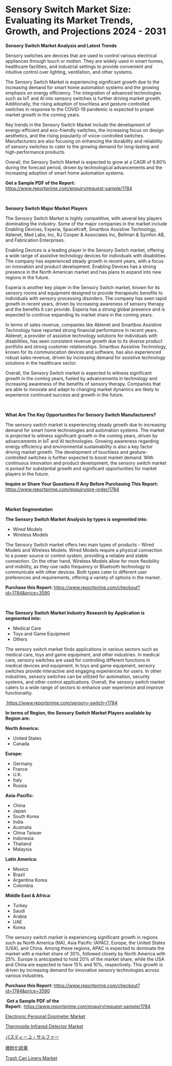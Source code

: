 <p><h1>Sensory Switch Market Size: Evaluating its Market Trends, Growth, and Projections 2024 - 2031</h1></p><p><strong>Sensory Switch Market Analysis and Latest Trends</strong></p>
<p><p>Sensory switches are devices that are used to control various electrical appliances through touch or motion. They are widely used in smart homes, healthcare facilities, and industrial settings to provide convenient and intuitive control over lighting, ventilation, and other systems.</p><p>The Sensory Switch Market is experiencing significant growth due to the increasing demand for smart home automation systems and the growing emphasis on energy efficiency. The integration of advanced technologies such as IoT and AI into sensory switches is further driving market growth. Additionally, the rising adoption of touchless and gesture-controlled switches in response to the COVID-19 pandemic is expected to propel market growth in the coming years.</p><p>Key trends in the Sensory Switch Market include the development of energy-efficient and eco-friendly switches, the increasing focus on design aesthetics, and the rising popularity of voice-controlled switches. Manufacturers are also focusing on enhancing the durability and reliability of sensory switches to cater to the growing demand for long-lasting and high-performance products.</p><p>Overall, the Sensory Switch Market is expected to grow at a CAGR of 9.80% during the forecast period, driven by technological advancements and the increasing adoption of smart home automation systems.</p></p>
<p><strong>Get a Sample PDF of the Report:&nbsp;</strong> <a href="https://www.reportprime.com/enquiry/request-sample/1784">https://www.reportprime.com/enquiry/request-sample/1784</a></p>
<p>&nbsp;</p>
<p><strong>Sensory Switch Major Market Players</strong></p>
<p><p>The Sensory Switch Market is highly competitive, with several key players dominating the industry. Some of the major companies in the market include Enabling Devices, Experia, SpaceKraft, Smartbox Assistive Technology, Ablenet, Med Labs, Inc, RJ Cooper & Associates Inc, Bellman & Symfon AB, and Fabrication Enterprises.</p><p>Enabling Devices is a leading player in the Sensory Switch market, offering a wide range of assistive technology devices for individuals with disabilities. The company has experienced steady growth in recent years, with a focus on innovation and product development. Enabling Devices has a strong presence in the North American market and has plans to expand into new regions in the future.</p><p>Experia is another key player in the Sensory Switch market, known for its sensory rooms and equipment designed to provide therapeutic benefits to individuals with sensory processing disorders. The company has seen rapid growth in recent years, driven by increasing awareness of sensory therapy and the benefits it can provide. Experia has a strong global presence and is expected to continue expanding its market share in the coming years.</p><p>In terms of sales revenue, companies like Ablenet and Smartbox Assistive Technology have reported strong financial performance in recent years. Ablenet, a provider of assistive technology solutions for individuals with disabilities, has seen consistent revenue growth due to its diverse product portfolio and strong customer relationships. Smartbox Assistive Technology, known for its communication devices and software, has also experienced robust sales revenue, driven by increasing demand for assistive technology solutions in the healthcare sector.</p><p>Overall, the Sensory Switch market is expected to witness significant growth in the coming years, fueled by advancements in technology and increasing awareness of the benefits of sensory therapy. Companies that are able to innovate and adapt to changing market dynamics are likely to experience continued success and growth in the future.</p></p>
<p>&nbsp;</p>
<p><strong>What Are The Key Opportunities For Sensory Switch Manufacturers?</strong></p>
<p><p>The sensory switch market is experiencing steady growth due to increasing demand for smart home technologies and automation systems. The market is projected to witness significant growth in the coming years, driven by advancements in IoT and AI technologies. Growing awareness regarding energy efficiency and environmental sustainability is also a key factor driving market growth. The development of touchless and gesture-controlled switches is further expected to boost market demand. With continuous innovation and product development, the sensory switch market is poised for substantial growth and significant opportunities for market players in the future.</p></p>
<p><strong>Inquire or Share Your Questions If Any Before Purchasing This Report:</strong> <a href="https://www.reportprime.com/enquiry/pre-order/1784">https://www.reportprime.com/enquiry/pre-order/1784</a></p>
<p>&nbsp;</p>
<p><strong>Market Segmentation</strong></p>
<p><strong>The Sensory Switch Market Analysis by types is segmented into:</strong></p>
<p><ul><li>Wired Models</li><li>Wireless Models</li></ul></p>
<p><p>The Sensory Switch market offers two main types of products - Wired Models and Wireless Models. Wired Models require a physical connection to a power source or control system, providing a reliable and stable connection. On the other hand, Wireless Models allow for more flexibility and mobility, as they use radio frequency or Bluetooth technology to communicate with other devices. Both types cater to different user preferences and requirements, offering a variety of options in the market.</p></p>
<p><strong>Purchase this Report:&nbsp;</strong><a href="https://www.reportprime.com/checkout?id=1784&price=3590">https://www.reportprime.com/checkout?id=1784&price=3590</a></p>
<p>&nbsp;</p>
<p><strong>The Sensory Switch Market Industry Research by Application is segmented into:</strong></p>
<p><ul><li>Medical Care</li><li>Toys and Game Equipment</li><li>Others</li></ul></p>
<p><p>The sensory switch market finds applications in various sectors such as medical care, toys and game equipment, and other industries. In medical care, sensory switches are used for controlling different functions in medical devices and equipment. In toys and game equipment, sensory switches provide interactive and engaging experiences for users. In other industries, sensory switches can be utilized for automation, security systems, and other control applications. Overall, the sensory switch market caters to a wide range of sectors to enhance user experience and improve functionality.</p></p>
<p><a href="https://www.reportprime.com/sensory-switch-r1784">&nbsp;https://www.reportprime.com/sensory-switch-r1784</a></p>
<p><strong>In terms of Region, the Sensory Switch Market Players available by Region are:</strong></p>
<p>
    <p> <strong> North America: </strong>
        <ul>
            <li>United States</li>
            <li>Canada</li>
        </ul>
        </p> 
    <p> <strong> Europe: </strong>
        <ul>
            <li>Germany</li>
            <li>France</li>
            <li>U.K.</li>
            <li>Italy</li>
            <li>Russia</li>
        </ul>
        </p> 
    <p> <strong> Asia-Pacific: </strong>
        <ul>
            <li>China</li>
            <li>Japan</li>
            <li>South Korea</li>
            <li>India</li>
            <li>Australia</li>
            <li>China Taiwan</li>
            <li>Indonesia</li>
            <li>Thailand</li>
            <li>Malaysia</li>
        </ul>
        </p> 
    <p> <strong> Latin America: </strong>
        <ul>
            <li>Mexico</li>
            <li>Brazil</li>
            <li>Argentina Korea</li>
            <li>Colombia</li>
        </ul>
        </p> 
    <p> <strong> Middle East & Africa: </strong>
        <ul>
            <li>Turkey</li>
            <li>Saudi</li>
            <li>Arabia</li>
            <li>UAE</li>
            <li>Korea</li>
        </ul>
    </p>
    </p>
<p><p>The sensory switch market is experiencing significant growth in regions such as North America (NA), Asia Pacific (APAC), Europe, the United States (USA), and China. Among these regions, APAC is expected to dominate the market with a market share of 30%, followed closely by North America with 25%. Europe is anticipated to hold 20% of the market share, while the USA and China are expected to have 15% and 10%, respectively. This growth is driven by increasing demand for innovative sensory technologies across various industries.</p></p>
<p><strong>Purchase this Report: </strong><a href="https://www.reportprime.com/checkout?id=1784&price=3590">https://www.reportprime.com/checkout?id=1784&price=3590</a></p>
<p>&nbsp;<strong>Get a Sample PDF of the Report:&nbsp;&nbsp;</strong><a href="https://www.reportprime.com/enquiry/request-sample/1784">https://www.reportprime.com/enquiry/request-sample/1784</a></p>
<p><strong></strong></p>
<p><p><a href="https://github.com/angeliabkratze/Market-Research-Report-List-1/blob/main/electronic-personal-dosimeter-market.md">Electronic Personal Dosimeter Market</a></p><p><a href="https://github.com/Angelnienowdseej3e45z3p8c/Market-Research-Report-List-2/blob/main/thermopile-infrared-detector-market.md">Thermopile Infrared Detector Market</a></p><p><a href="https://github.com/vlcostes/Market-Research-Report-List-1/blob/main/782630171548.md">パスティーユ・サルファー</a></p><p><a href="https://github.com/gfggqjbfys368009/Market-Research-Report-List-2/blob/main/446020871547.md">微粉化硫黄</a></p><p><a href="https://issuu.com/reportprime-2/docs/trash-can-liners-market-size-2030.pptx">Trash Can Liners Market</a></p></p>